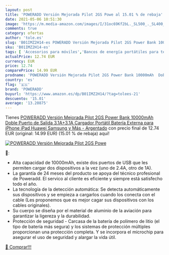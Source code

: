 ```yaml
---
layout: post
title: 'POWERADD Versión Mejorada Pilot 2GS Powe al 15.01 % de rebaja'
date: 2021-05-06 10:51:30
image: 'https://m.media-amazon.com/images/I/31oc69Kf2bL._SL500_._SL400_.jpg'
comments: true
category: ofertas
author: 'tole.es'
slug: 'B01IMZ2H14-es POWERADD Versión Mejorada Pilot 2GS Power Bank 10000mAh...'
sku: 'B01IMZ2H14-es'
tags: [ 'Accesorios para móviles','Bancos de energía portátiles para teléfonos móviles','Cargadores para móviles','Comunicación móvil y accesorios','Electrónica','ipad','iphone','poweradd', ]
actualPrice: 12.74 EUR
currency: EUR
price: 12.74
comparePrice: 14.99 EUR
prodname: 'POWERADD Versión Mejorada Pilot 2GS Power Bank 10000mAh  Doble Puerto de Salida  3.1A+3.1A  Cargador Portátil Batería Externa para iPhone  iPad  Huawei  Samsung y Más - Argentado'
country: 'es'
flag: '🇪🇸'
brand: 'POWERADD'
buyurl: 'https://www.amazon.es/dp/B01IMZ2H14/?tag=tolees-21'
descuento: '15.01'
average: '13.20875'
---
```


Tienes [POWERADD Versión Mejorada Pilot 2GS Power Bank 10000mAh  Doble Puerto de Salida  3.1A+3.1A  Cargador Portátil Batería Externa para iPhone  iPad  Huawei  Samsung y Más - Argentado](https://www.amazon.es/dp/B01IMZ2H14/?tag=tolees-21) con precio final de  12.74 EUR (original: 14.99 EUR) (15.01 %  de rebaja) aqui!

[![POWERADD Versión Mejorada Pilot 2GS Powe](https://m.media-amazon.com/images/I/31oc69Kf2bL._SL500_._SL400_.jpg)](https://www.amazon.es/dp/B01IMZ2H14/?tag=tolees-21)

🔎:

- Alta capacidad de 10000mAh, existe dos puertos de USB que les permiten cargar dos dispositivos a la vez (uno de 2.4A, otro de 1A).
- La garantía de 24 meses del producto se apoya del técnico profesional de Poweradd. El servico al cliente es eficiente y siempre está satisfecho todo el año.
- La tecnología de la detección automática: Se detecta automáticamente sus dispositivos y se empieza a cargarlos cuando los conecta con el cable (Les proponemos que es mejor cagar sus dispositivos con los cables originales).
- Su cuerpo se diseña por el material de aluminio de la aviación para garantizar la ligereza y la durabilidad.
- Protección de seguridad - Carcasa de la batería de polímero de litio (el tipo de batería más segura) y los sistemas de protección múltiples proporcionan una protección completa. Y se incorpora el microchip para asegurar el uso de seguridad y alargar la vida útil.

[🛒 Comprar!!!](https://www.amazon.es/dp/B01IMZ2H14/?tag=tolees-21)
